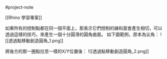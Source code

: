 #project-note 

[[Rhino 學習專案]]


如果所有的控制點都在同一個平面上，那表示它們控制的線和面會產生相切，可以透過這樣的技巧，來產生一個十分圓滑的圓角曲面。
如下圖範例，原本為尖角：
![[透過點移動創造圓角_1.png]]

將後方的那一圈點拉至一樣的X/Y位置後：
![[透過點移動創造圓角_2.png]]